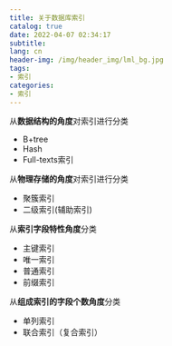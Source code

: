 ```yaml
---
title: 关于数据库索引
catalog: true
date: 2022-04-07 02:34:17
subtitle: 
lang: cn
header-img: /img/header_img/lml_bg.jpg
tags:
- 索引
categories:
- 索引
---
```

从**数据结构的角度**对索引进行分类

- B+tree
- Hash
- Full-texts索引

从**物理存储的角度**对索引进行分类

- 聚簇索引
- 二级索引(辅助索引)

从**索引字段特性角度**分类

- 主键索引
- 唯一索引
- 普通索引
- 前缀索引

从**组成索引的字段个数角度**分类

- 单列索引
- 联合索引（复合索引）